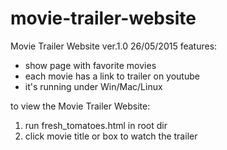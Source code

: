 # movie-trailer-website
Movie Trailer Website ver.1.0 26/05/2015
features:
- show page with favorite movies
- each movie has a link to trailer on youtube
- it's running under Win/Mac/Linux

to view the Movie Trailer Website:
1) run fresh_tomatoes.html in root dir
2) click movie title or box to watch the trailer
